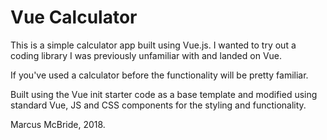 # Vue Calculator

This is a simple calculator app built using Vue.js.  I wanted to try out a coding library I was previously unfamiliar with and landed on Vue.

If you've used a calculator before the functionality will be pretty familiar.

Built using the Vue init starter code as a base template and modified using standard Vue, JS and CSS components for the styling and functionality.

Marcus McBride, 2018.
